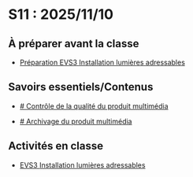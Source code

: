 # S11 : <!-- %: S11 -->2025/11/10<!-- %; -->

## À préparer avant la classe

* [Préparation EVS3 <!-- %: BLOC3 -->Installation lumières adressables<!-- %; -->](../../04-evaluations/sommatives/03/)


## Savoirs essentiels/Contenus

* [ <!-- %: BLOC3_SAVOIR7  --># Contrôle de la qualité du produit multimédia<!-- %; -->](../../03-savoirs/03/07/README.md)

* [ <!-- %: BLOC3_SAVOIR8  --># Archivage du produit multimédia<!-- %; -->](../../03-savoirs/03/08/README.md)


## Activités en classe

* [ EVS3 <!-- %: BLOC3 -->Installation lumières adressables<!-- %; -->](../../04-evaluations/sommatives/03/)
